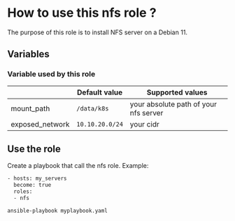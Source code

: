 # How to use this nfs role ?

The purpose of this role is to install NFS server on a Debian 11.

## Variables

### Variable used by this role

|                | Default value                        | Supported values                         |
|----------------|-------------------------------|-----------------------------|
| mount_path | `/data/k8s` | your absolute path of your nfs server|
| exposed_network | `10.10.20.0/24` | your cidr |

## Use the role

Create a playbook that call the nfs role. Example:

```bash
- hosts: my_servers
  become: true
  roles:
  - nfs
```

`ansible-playbook myplaybook.yaml`
